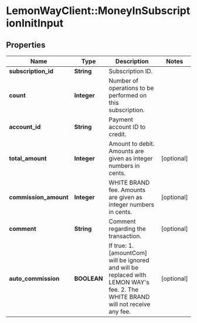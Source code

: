 # LemonWayClient::MoneyInSubscriptionInitInput

## Properties
Name | Type | Description | Notes
------------ | ------------- | ------------- | -------------
**subscription_id** | **String** | Subscription ID. | 
**count** | **Integer** | Number of operations to be performed on this subscription. | 
**account_id** | **String** | Payment account ID to credit. | 
**total_amount** | **Integer** | Amount to debit.  Amounts are given as integer numbers in cents. | [optional] 
**commission_amount** | **Integer** | WHITE BRAND fee.  Amounts are given as integer numbers in cents. | [optional] 
**comment** | **String** | Comment regarding the transaction. | [optional] 
**auto_commission** | **BOOLEAN** | If true:  1. [amountCom] will be ignored and will be replaced with LEMON WAY&#39;s fee.  2. The WHITE BRAND will not receive any fee. | [optional] 


